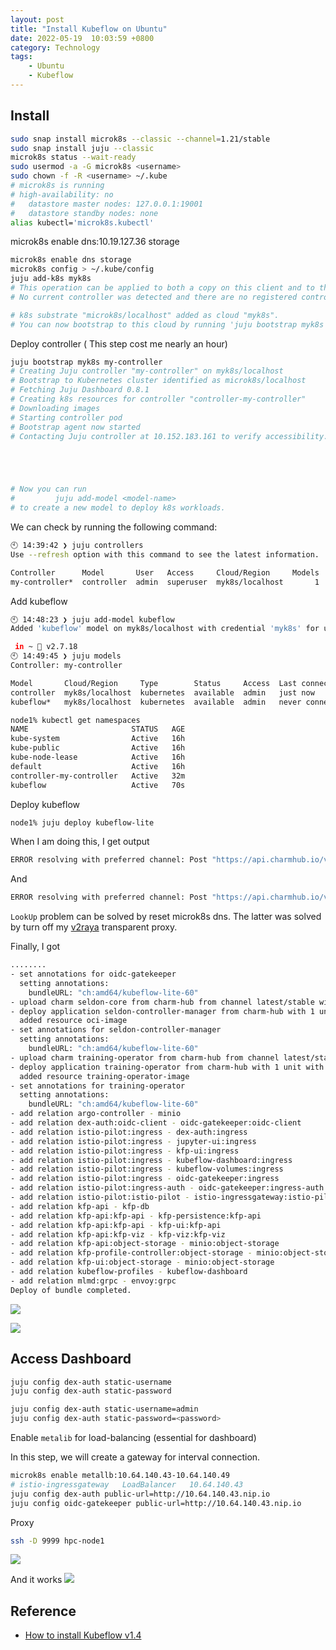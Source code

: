 ```yaml
---
layout: post
title: "Install Kubeflow on Ubuntu"
date: 2022-05-19  10:03:59 +0800
category: Technology
tags: 
    - Ubuntu
    - Kubeflow 
---
```


## Install
```bash
sudo snap install microk8s --classic --channel=1.21/stable
sudo snap install juju --classic
microk8s status --wait-ready
sudo usermod -a -G microk8s <username>
sudo chown -f -R <username> ~/.kube
# microk8s is running
# high-availability: no
#   datastore master nodes: 127.0.0.1:19001
#   datastore standby nodes: none
alias kubectl='microk8s.kubectl'
```
microk8s enable dns:10.19.127.36 storage
```bash
microk8s enable dns storage
microk8s config > ~/.kube/config
juju add-k8s myk8s
# This operation can be applied to both a copy on this client and to the one on a controller.
# No current controller was detected and there are no registered controllers on this client: either bootstrap one or register one.

# k8s substrate "microk8s/localhost" added as cloud "myk8s".
# You can now bootstrap to this cloud by running 'juju bootstrap myk8s'.
```
Deploy controller ( This step cost me nearly an hour) 
```bash
juju bootstrap myk8s my-controller
# Creating Juju controller "my-controller" on myk8s/localhost
# Bootstrap to Kubernetes cluster identified as microk8s/localhost
# Fetching Juju Dashboard 0.8.1
# Creating k8s resources for controller "controller-my-controller"
# Downloading images
# Starting controller pod
# Bootstrap agent now started
# Contacting Juju controller at 10.152.183.161 to verify accessibility...





# Now you can run
#         juju add-model <model-name>
# to create a new model to deploy k8s workloads.
```

We can check by running the following command:
```bash
🕙 14:39:42 ❯ juju controllers
Use --refresh option with this command to see the latest information.

Controller      Model       User   Access     Cloud/Region     Models  Nodes  HA  Version
my-controller*  controller  admin  superuser  myk8s/localhost       1      1   -  2.9.29
```

Add kubeflow
```bash
🕙 14:48:23 ❯ juju add-model kubeflow
Added 'kubeflow' model on myk8s/localhost with credential 'myk8s' for user 'admin'

 in ~ 🐍 v2.7.18
🕙 14:49:45 ❯ juju models
Controller: my-controller

Model       Cloud/Region     Type        Status     Access  Last connection
controller  myk8s/localhost  kubernetes  available  admin   just now
kubeflow*   myk8s/localhost  kubernetes  available  admin   never connected

node1% kubectl get namespaces
NAME                       STATUS   AGE
kube-system                Active   16h
kube-public                Active   16h
kube-node-lease            Active   16h
default                    Active   16h
controller-my-controller   Active   32m
kubeflow                   Active   70s
```

Deploy kubeflow
```bash
node1% juju deploy kubeflow-lite
```
When I am doing this, I get output  

```bash
ERROR resolving with preferred channel: Post "https://api.charmhub.io/v2/charms/refresh": dial tcp: lookup api.charmhub.io on 10.152.183.10:53: server misbehaving
```

And

```bash
ERROR resolving with preferred channel: Post "https://api.charmhub.io/v2/charms/refresh": dial tcp 185.125.188.57:443: i/o timeout
```

`LookUp` problem can be solved by reset microk8s dns. The latter was solved by turn off my [v2raya](https://v2raya.org/) transparent proxy.

Finally, I got

```bash
........
- set annotations for oidc-gatekeeper
  setting annotations:
    bundleURL: "ch:amd64/kubeflow-lite-60"
- upload charm seldon-core from charm-hub from channel latest/stable with architecture=amd64
- deploy application seldon-controller-manager from charm-hub with 1 unit with latest/stable using seldon-core
  added resource oci-image
- set annotations for seldon-controller-manager
  setting annotations:
    bundleURL: "ch:amd64/kubeflow-lite-60"
- upload charm training-operator from charm-hub from channel latest/stable with architecture=amd64
- deploy application training-operator from charm-hub with 1 unit with latest/stable
  added resource training-operator-image
- set annotations for training-operator
  setting annotations:
    bundleURL: "ch:amd64/kubeflow-lite-60"
- add relation argo-controller - minio
- add relation dex-auth:oidc-client - oidc-gatekeeper:oidc-client
- add relation istio-pilot:ingress - dex-auth:ingress
- add relation istio-pilot:ingress - jupyter-ui:ingress
- add relation istio-pilot:ingress - kfp-ui:ingress
- add relation istio-pilot:ingress - kubeflow-dashboard:ingress
- add relation istio-pilot:ingress - kubeflow-volumes:ingress
- add relation istio-pilot:ingress - oidc-gatekeeper:ingress
- add relation istio-pilot:ingress-auth - oidc-gatekeeper:ingress-auth
- add relation istio-pilot:istio-pilot - istio-ingressgateway:istio-pilot
- add relation kfp-api - kfp-db
- add relation kfp-api:kfp-api - kfp-persistence:kfp-api
- add relation kfp-api:kfp-api - kfp-ui:kfp-api
- add relation kfp-api:kfp-viz - kfp-viz:kfp-viz
- add relation kfp-api:object-storage - minio:object-storage
- add relation kfp-profile-controller:object-storage - minio:object-storage
- add relation kfp-ui:object-storage - minio:object-storage
- add relation kubeflow-profiles - kubeflow-dashboard
- add relation mlmd:grpc - envoy:grpc
Deploy of bundle completed.
```

![](https://snz04pap002files.storage.live.com/y4mlD09g9-IeOc_Zs9PqDFDu9CxL_oVx9wh9g_A3Z1n429RaJjACXh1YmgsJXFNbHd0ueJQ5iaAjTeSKYYVJk_VXNx44G8zLFJH3q39NxTsjtItfSbhv8hWLQVlVrPB50F3ZiOo-2Q1tRkqdrTUfOUPGK82mkL7-OTbnua4LKGWnETyOQwLkrUTU4lNcpvNGy-r?width=1024&height=537&cropmode=none)

![](https://snz04pap002files.storage.live.com/y4mLl3M2UfGEoxaAHiCRi3v237ewEIxcqapSQi2xPIbN198rgUVu7mouxDt4rsGsP1v3WuSV-L-w8WMhW-byKllQzZDB5CHQ311p0E4iJhkteazmDNUNe67QoTJ6VvtH0QDfUr8p2bC7qzzI-uN9T_BMEi6pxxJ9vAsRQz7WtAUyUh8tNFlGsbXSg2VbmWHBe4I?width=1024&height=577&cropmode=none)

## Access Dashboard
```bash
juju config dex-auth static-username
juju config dex-auth static-password
```

```bash
juju config dex-auth static-username=admin
juju config dex-auth static-password=<password>
```

Enable `metalib` for load-balancing (essential for dashboard)

In this step, we will create a gateway for interval connection.

```bash 
microk8s enable metallb:10.64.140.43-10.64.140.49
# istio-ingressgateway   LoadBalancer   10.64.140.43  
juju config dex-auth public-url=http://10.64.140.43.nip.io
juju config oidc-gatekeeper public-url=http://10.64.140.43.nip.io
```

Proxy
```bash
ssh -D 9999 hpc-node1
```
![](https://snz04pap002files.storage.live.com/y4mM-hs2cfk7CigDV9M1AnOuDtKxyDJ4_B2cg2NFu-oJBRcvsnSWK2NB8ENrmtJ0aDN6QeHMm2-MN-fG3fAMAq7TAWFRnSHyK3qKfFoAyjTvm4X6WxNIzoqsYBvlVPvyKbKnq5WDY54avyYZsyJxpWzUVgI4HpifEu7bDTbPhT7G2JXmX_Atp41m_9V22PvHBLe?width=1024&height=314&cropmode=none)

And it works
![](https://snz04pap002files.storage.live.com/y4m4jU40Ism-9EXp9g43yW9P8U2-zIprPLFOXH9gvrXzmehid-_tQzHRIERIP0WfaArK72UWjePhjt-LJFSWqz3SJp0w3behhd5h0JOHAz6RXbYJ5OTMvfMEIFjEJAPEDKW-7T_H12HwI8PhFecUT5ansj6H1HMxuopzzMKhXUlk47lc9pmsjK0G-JIWimX52It?width=1024&height=523&cropmode=none)


## Reference
- [How to install Kubeflow v1.4](https://charmed-kubeflow.io/docs/install)